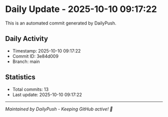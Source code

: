 # Daily Update - 2025-10-10 09:17:22

This is an automated commit generated by DailyPush.

## Daily Activity
- Timestamp: 2025-10-10 09:17:22
- Commit ID: 3e84d009
- Branch: main

## Statistics
- Total commits: 13
- Last update: 2025-10-10 09:17:22

---
*Maintained by DailyPush - Keeping GitHub active! 🚀*
